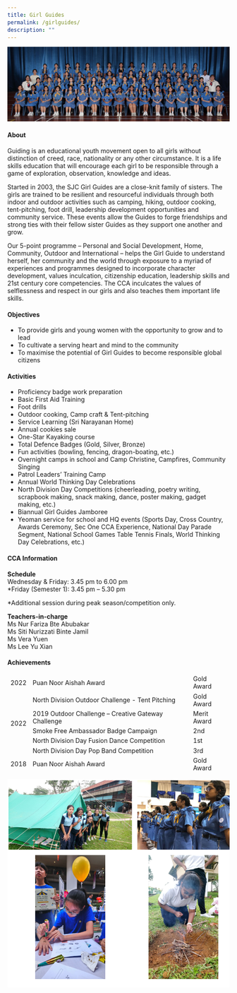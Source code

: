 ```yaml
---
title: Girl Guides
permalink: /girlguides/
description: ""
---
```

![](/images/CCA/2023/Girl%20guides/girl%20guides.jpg)

#### **About**
Guiding is an educational youth movement open to all girls without distinction of creed, race, nationality or any other circumstance. It is a life skills education that will encourage each girl to be responsible through a game of exploration, observation, knowledge and ideas.  
  
Started in 2003, the SJC Girl Guides are a close-knit family of sisters. The girls are trained to be resilient and resourceful individuals through both indoor and outdoor activities such as camping, hiking, outdoor cooking, tent-pitching, foot drill, leadership development opportunities and community service. These events allow the Guides to forge friendships and strong ties with their fellow sister Guides as they support one another and grow.  
  
Our 5-point programme – Personal and Social Development, Home, Community, Outdoor and International – helps the Girl Guide to understand herself, her community and the world through exposure to a myriad of experiences and programmes designed to incorporate character development, values inculcation, citizenship education, leadership skills and 21st century core competencies. The CCA inculcates the values of selflessness and respect in our girls and also teaches them important life skills.

#### **Objectives**
*   To provide girls and young women with the opportunity to grow and to lead
*   To cultivate a serving heart and mind to the community
*   To maximise the potential of Girl Guides to become responsible global citizens

#### **Activities**
*   Proficiency badge work preparation
*   Basic First Aid Training
*   Foot drills
*   Outdoor cooking, Camp craft &amp; Tent-pitching
*   Service Learning (Sri Narayanan Home)
*   Annual cookies sale
*   One-Star Kayaking course
*   Total Defence Badges (Gold, Silver, Bronze)
*   Fun activities (bowling, fencing, dragon-boating, etc.)
*   Overnight camps in school and Camp Christine, Campfires, Community Singing
*   Patrol Leaders’ Training Camp
*   Annual World Thinking Day Celebrations
*   North Division Day Competitions (cheerleading, poetry writing, scrapbook making, snack making, dance, poster making, gadget making, etc.)
*   Biannual Girl Guides Jamboree
*   Yeoman service for school and HQ events (Sports Day, Cross Country, Awards Ceremony, Sec One CCA Experience, National Day Parade Segment, National School Games Table Tennis Finals, World Thinking Day Celebrations, etc.)

#### **CCA Information**

**Schedule**        
<br>Wednesday &amp; Friday: 3.45 pm to 6.00 pm
<br>*Friday (Semester 1): 3.45 pm – 5.30 pm<br>

*Additional session during peak season/competition only.

**Teachers-in-charge**
<br>Ms Nur Fariza Bte Abubakar <br> 
Ms Siti Nurizzati Binte Jamil<br>
Ms Vera Yuen
<br>Ms Lee Yu Xian<br>


#### **Achievements**

<table class="tg">
<thead>
   <tr>
    <td class="tg-zr06">2022<br></td>
    <td class="tg-zr06">Puan Noor Aishah Award<br></td>
    <td class="tg-ktyi"></td>
    <td class="tg-zr06">Gold Award<br></td>
  </tr>
  <tr>
    <td rowspan="5" class="tg-zr06">2022<br></td>
    <td class="tg-zr06">North Division Outdoor Challenge 
			     - Tent Pitching<br></td>
    <td class="tg-ktyi"></td>
    <td class="tg-zr06">Gold Award<br></td>
  </tr>
  <tr>
    <td class="tg-zr06">2019 Outdoor Challenge – Creative Gateway Challenge<br></td>
    <td class="tg-ktyi"></td>
    <td class="tg-zr06">Merit Award<br></td>
  </tr>
  <tr>
    <td class="tg-zr06">Smoke Free Ambassador Badge Campaign<br></td>
    <td class="tg-ktyi"></td>
    <td class="tg-zr06">2nd<br></td>
  </tr>
  <tr>
    <td class="tg-zr06">North Division Day Fusion Dance Competition<br></td>
    <td class="tg-ktyi"></td>
    <td class="tg-zr06">1st<br></td>
  </tr>
  <tr>
    <td class="tg-zr06">North Division Day Pop Band Competition<br></td>
    <td class="tg-ktyi"></td>
    <td class="tg-zr06">3rd<br></td>
  </tr>
  <tr>
    <td class="tg-zr06">2018<br></td>
    <td class="tg-zr06">Puan Noor Aishah Award<br></td>
    <td class="tg-ktyi"></td>
    <td class="tg-zr06">Gold Award<br></td>
  </tr>
  

</thead></table>


![](/images/CCA/Uniformed%20Groups/Girl%20Guides/G2.png)